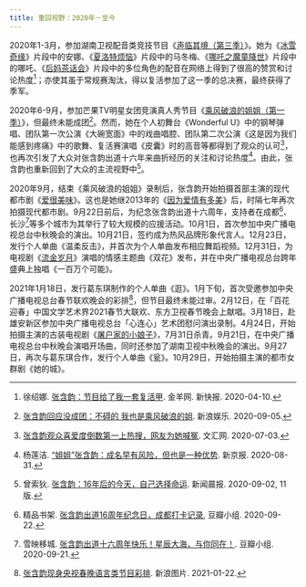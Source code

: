 ```yaml
---
title: 重回视野：2020年－至今
---
```


2020年1-3月，参加湖南卫视配音类竞技节目《[声临其境（第三季）](https://baike.baidu.com/item/声临其境第三季)》。她为《[冰雪奇缘](https://movie.douban.com/subject/4202982/)》片段中的安娜、《[夏洛特烦恼](https://movie.douban.com/subject/25964071/)》片段中的马冬梅、《[哪吒之魔童降世](https://movie.douban.com/subject/26794435/)》片段中的哪吒、《[后妈茶话会](https://movie.douban.com/subject/34781246/)》片段中的多位角色的配音在网络上得到了很高的赞赏和讨论热度[^新快报]；亦使其虽于常规赛淘汰，得以复活参加了这一季的总决赛，最终获得了季军。

2020年6-9月，参加芒果TV明星女团竞演真人秀节目《[乘风破浪的姐姐（第一季）](https://baike.baidu.com/item/乘风破浪的姐姐第一季)》，但最终未能成团[^新浪娱乐]。然而，她在个人初舞台《Wonderful U》中的钢琴弹唱、团队第一次公演《大碗宽面》中的戏曲唱腔、团队第二次公演《这是因为我们能感到疼痛》中的歌舞、复活赛演唱《皮囊》时的高音等都得到了观众的认可[^文汇网]，也再次引发了大众对张含韵出道十六年来曲折经历的关注和讨论热度[^新京报]。由此，张含韵也重新回到了大众的主流视野中[^新闻晨报]。

2020年9月，结束《乘风破浪的姐姐》录制后，张含韵开始拍摄首部主演的现代都市剧《[爱很美味](https://movie.douban.com/subject/35297263/)》。这也是她继2013年的《[因为爱情有多美](https://movie.douban.com/subject/24840629/)》后，时隔七年再次拍摄现代都市剧。9月22日前后，为纪念张含韵出道十六周年，支持者在成都[^成都应援]、长沙[^长沙应援]等多个城市为其举行了较大规模的应援活动。10月1日，首次参加中央广播电视总台中秋晚会的演出。10月21日，签约成为热风品牌形象代言人。12月23日，发行个人单曲《温柔反击》，并首次为个人单曲发布相应舞蹈视频。12月31日，为电视剧《[流金岁月](https://movie.douban.com/subject/30122638/)》演唱的情感主题曲《双花》发布，并在中央广播电视总台跨年盛典上独唱《一百万个可能》。

2021年1月18日，发行葛东琪制作的个人单曲《逛》。1月下旬，首次受邀参加中央广播电视总台春节联欢晚会的彩排[^春晚彩排]，但节目最终未能过审。2月12日，在「百花迎春」中国文学艺术界2021春节大联欢、东方卫视春节晚会上献唱。3月18日，赴雄安新区参加中央广播电视总台「心连心」艺术团慰问演出录制。4月24日，开始拍摄主演的古装电视剧《[屠户家的小娘子](https://movie.douban.com/subject/35248735/)》，7月31日杀青。9月21日，在中央广播电视总台中秋晚会演唱开场曲，同时还参加了湖南卫视中秋晚会的演出。9月27日，再次与葛东琪合作，发行个人单曲《瓮》。10月29日，开始拍摄主演的都市女群剧《她的城》。

<!--参考资料-->

[^新快报]: 徐绍娜. [张含韵：节目给了我一套复活甲](http://wap.ycwb.com/2020-04/10/content_752526.htm). 金羊网. 新快报. 2020-04-10.
[^新浪娱乐]: [张含韵回应没成团：不碍的 我也是乘风破浪的姐](https://ent.sina.com.cn/tv/zy/2020-09-05/doc-iivhvpwy4984512.shtml). 新浪娱乐. 2020-09-05.
[^文汇网]: [张含韵观众喜爱度倒数第一上热搜，网友为她喊冤](https://www.whb.cn/zhuzhan/yingshi/20200703/358617.html). 文汇网. 2020-07-03.
[^新京报]: 杨莲洁. [“姐姐”张含韵：成名早有风险，但也是一种优势](https://www.bjnews.com.cn/detail/159887006415242.html). 新京报. 2020-08-31.
[^新闻晨报]: 曾索狄. [张含韵：16年后的今天，自己选择命运](https://www.shxwcb.com/508287.html). 新闻晨报. 2020-09-02, 11版.
[^成都应援]: 精品书架. [张含韵出道16周年纪念日，成都打卡记录](https://www.douban.com/group/topic/194681632/), 豆瓣小组. 2020-09-22.
[^长沙应援]: 雪映移城. [张含韵出道十六周年快乐！星辰大海，与你同在！](https://www.douban.com/group/topic/194668427/). 豆瓣小组. 2020-09-21.
[^春晚彩排]: [张含韵现身央视春晚语言类节目彩排](http://slide.ent.sina.com.cn/z/v/slide_4_86512_351568.html). 新浪图片. 2021-01-22.
